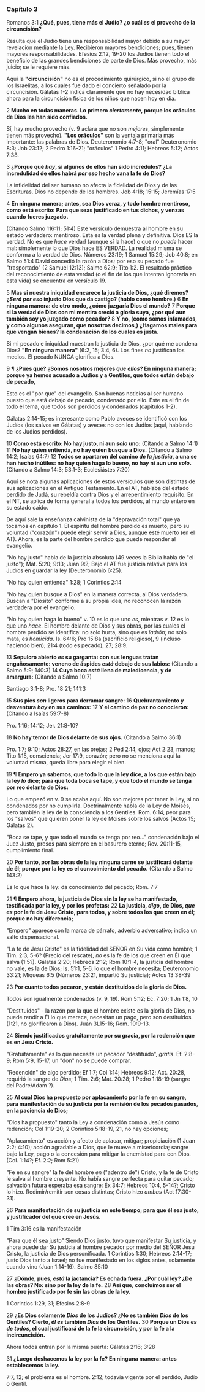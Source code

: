 ### Capítulo 3

Romanos 3:1 **¿Qué, pues, tiene más el Judío? ¿o cuál *es* el provecho de la circuncisión?**

Resulta que el Judío tiene una responsabilidad mayor debido a su mayor revelación mediante la Ley. Recibieron mayores bendiciones; pues, tienen mayores responsabilidades. Efesios 2:12, 19-20 los Judíos tienen todo el beneficio de las grandes bendiciones de parte de Dios. Más provecho, más juicio; se le requiere más.

Aquí la **"circuncisión"** no es el procedimiento quirúrgico, si no el grupo de los Israelitas, a los cuales fue dado el concierto señalado por la circuncisión. Gálatas 1-2 indica claramente que no hay necesidad bíblica ahora para la circuncisión física de los niños que nacen hoy en día.

2 **Mucho en todas maneras. Lo primero *ciertamente*, porque los oráculos de Dios les han sido confiados.**

Sí, hay mucho provecho (v. 9 aclara que no son *mejores*, simplemente tienen más provecho). **"Los oráculos"** son la ventaja primaria más importante: las palabras de Dios. Deuteronomio 4:7-8; "oral" Deuteronomio 8:3; Job 23:12; 2 Pedro 1:16-21; "oráculos" 1 Pedro 4:11; Hebreos 5:12; Actos 7:38.

3 **¿Porque qué *hay*, si algunos de ellos han sido incrédulos? ¿La incredulidad de ellos habrá *por eso* hecho vana la fe de Dios?**

La infidelidad del ser humano no afecta la fidelidad de Dios y de las Escrituras. Dios no depende de los hombres. Job 4:18; 15:15; Jeremías 17:5

4 **En ninguna manera; antes, sea Dios veraz, y todo hombre mentiroso, como está escrito: Para que seas justificado en tus dichos, y venzas cuando fueres juzgado.**

(Citando Salmo 116:11; 51:4) Este versículo demuestra al hombre en su estado verdadero: mentiroso. Esta es la verdad plena y definitiva. Dios ES la verdad. No es que *hace* verdad (aunque sí la hace) o que no *puede* hacer mal: simplemente lo que Dios hace ES VERDAD. La realidad misma se conforma a la verdad de Dios. Números 23:19; 1 Samuel 15:29; Job 40:8; en Salmo 51:4 David concedió la razón a Dios; por eso su pecado fue "trasportado" (2 Samuel 12:13); Salmo 62:9; Tito 1:2. El resultado práctico del reconocimiento de esta verdad (o el fin de los que intentan ignorarla en esta vida) se encuentra en versículo 19.

5 **Mas si nuestra iniquidad encarece la justicia de Dios, ¿qué diremos? ¿*Será por eso* injusto Dios que da castigo? (hablo como hombre.)**
6 **En ninguna manera: de otro modo, ¿cómo juzgaría Dios el mundo?**
7 **Porque si la verdad de Dios con mi mentira creció a gloria suya, ¿por qué aun también soy yo juzgado como pecador?**
8 **Y no, (como somos infamados, y como algunos aseguran, que nosotros decimos,) ¿Hagamos males para que vengan bienes? la condenación de los cuales es justa.**

Si mi pecado e iniquidad muestran la justicia de Dios, ¿por qué me condena Dios? **"En ninguna manera"** (6:2, 15; 3:4, 6). Los fines *no* justifican los medios. El pecado NUNCA glorifica a Dios.

9 ¶ **¿Pues qué? ¿Somos nosotros mejores *que ellos*? En ninguna manera; porque ya hemos acusado a Judíos y a Gentiles, que todos están debajo de pecado,**

Esto es el "por que" del evangelio. Son buenas noticias al ser humano puesto que está debajo de pecado, condenado por ello. Este es el fin de todo el tema, que todos son perdidos y condenados (capítulos 1-2).

Gálatas 2:14-15; es interesante como Pablo aveces se identificó con los Judíos (los salvos en Gálatas) y aveces no con los Judíos (aquí, hablando de los Judíos perdidos).

10 **Como está escrito: No hay justo, ni aun *solo* uno:**
(Citando a Salmo 14:1)
11 **No hay quien entienda, no hay quien busque a Dios.**
(Citando a Salmo 14:2; Isaías 64:7)
12 **Todos se apartaron del camino *de la justicia*, a una se han hecho inútiles: no hay quien haga lo bueno, no hay ni aun uno *solo*.**
(Citando a Salmo 14:3; 53:1-3; Ecclesiástes 7:20)

Aquí se nota algunas aplicaciones de estos versículos que son distintas de sus aplicaciones en el Antiguo Testamento. En el AT, hablaba del estado perdido de Judá, su rebeldía contra Dios y el arrepentimiento requisito. En el NT, se aplica de forma general a todos los perdidos, al mundo entero en su estado caído.

De aquí sale la enseñanza calvinista de la "depravación total" que ya tocamos en capítulo 1. El espíritu del hombre perdido es muerto, pero su voluntad ("corazón") puede elegir servir a Dios, aunque esté muerto (en el AT). Ahora, es la parte del hombre perdido que puede responder al evangelio.

"No hay justo" habla de la justicia absoluta (49 veces la Biblia habla de "el justo"); Mat. 5:20; 9:13; Juan 9:?; Bajo el AT fue justicia relativa para los Judíos en guardar la ley (Deuteronomio 6:25).

"No hay quien entienda" 1:28; 1 Corintios 2:14

"No hay quien busque a Dios" en la manera correcta, al Dios verdadero. Buscan a "Diosito" conforme a su propia idea, no reconocen la razón verdadera por el evangelio.

"No hay quien haga lo bueno" v. 10 es lo que uno *es*, mientras v. 12 es lo que uno *hace*. El hombre delante de Dios y sus obras, por las cuales el hombre perdido se identifica: no solo hurta, sino que es *ladrón*; no solo mata, es *homicida*. Is. 64:6; Pro 15:8a (sacrificio religioso), 9 (incluso haciendo bien); 21:4 (todo es pecado), 27; 28:9.

13 **Sepulcro abierto *es* su garganta: con sus lenguas tratan engañosamente: veneno de áspides *está* debajo de sus labios:**
(Citando a Salmo 5:9; 140:3)
14 **Cuya boca *está* llena de maledicencia, y de amargura:**
(Citando a Salmo 10:7)

Santiago 3:1-8; Pro. 18:21; 141:3

15 **Sus pies *son* ligeros para derramar sangre:**
16 **Quebrantamiento y desventura *hay* en sus caminos:**
17 **Y el camino de paz no conocieron:**
(Citando a Isaías 59:7-8)

Pro. 1:16; 14:12; Jer. 21:8-10?

18 **No hay temor de Dios delante de sus ojos.**
(Citando a Salmo 36:1)

Pro. 1:7; 9:10; Actos 28:27, en las orejas; 2 Ped 2:14, ojos; Act 2:23, manos; Tito 1:15, consciencia; Jer 17:9, corazón; pero no se menciona aquí la voluntad misma, queda libre para elegir el bien.

19 ¶ **Empero ya sabemos, que todo lo que la ley dice, a los que están bajo la ley *lo* dice; para que toda boca se tape, y que todo el mundo se tenga por reo delante de Dios:**

Lo que empezó en v. 9 se acaba aquí. No son mejores por tener la Ley, si no condenados por no cumplirla. Doctrinalmente habla de la Ley de Moisés, pero también la ley de la consciencia a los Gentiles. Rom. 6:14, peor para los "salvos" que quieren poner la ley de Moisés sobre los salvos (Actos 15; Gálatas 2).

"Boca se tape, y que todo el mundo se tenga por reo..." condenación bajo el Juez Justo, presos para siempre en el basurero eterno; Rev. 20:11-15, cumplimiento final.

20 **Por tanto, por las obras de la ley ninguna carne se justificará delante de él; porque por la ley *es* el conocimiento del pecado.**
(Citando a Salmo 143:2)

Es lo que hace la ley: da conocimiento del pecado; Rom. 7:7

21 ¶ **Empero ahora, la justicia de Dios sin la ley se ha manifestado, testificada por la ley, y por los profetas:**
22 **La justicia, *digo*, de Dios, *que es* por la fe de Jesu Cristo, para todos, y sobre todos los que creen en él; porque no hay diferencia;**

"Empero" aparece con la marca de párrafo, adverbio adversativo; indica un salto dispensacional.

"La fe de Jesu Cristo" es la fidelidad del SEÑOR en Su vida como hombre; 1 Tim. 2:3, 5-6? (Precio del rescate), *no* es la fe de los que creen en Él que salva (1:5?). Gálatas 2:20; Hebreos 2:12; Rom 10:1-4, la justicia del hombre no vale, es la de Dios; Is. 51:1, 5-6, lo que el hombre necesita; Deuteronomio 33:21; Miqueas 6:5 (Números 23:21, impartió Su justicia); Actos 13:38-39

23 **Por cuanto todos pecaron, y están destituidos de la gloria de Dios.**

Todos son igualmente condenados (v. 9, 19). Rom 5:12; Ec. 7:20; 1 Jn 1:8, 10

"Destituidos" - la razón por la que el hombre existe es la gloria de Dios, no puede rendir a Él lo que merece, necesitan un pago, pero son destituidos (1:21, no glorificaron a Dios). Juan 3L15-16; Rom. 10:9-13.

24 **Siendo justificados gratuitamente por su gracia, por la redención que es en Jesu Cristo.**

"Gratuitamente" es lo que necesita un pecador "destituido", *gratis*. Ef. 2:8-9; Rom 5:9, 15-17, un "don" no se puede comprar.

"Redención" de algo perdido; Ef 1:7; Col 1:14; Hebreos 9:12; Act. 20:28, requirió la sangre de *Dios*; 1 Tim. 2:6; Mat. 20:28; 1 Pedro 1:18-19 (sangre del Padre/Adam ?).

25 **Al cual Dios ha propuesto por aplacamiento por la fe en su sangre, para manifestación de su justicia por la remisión de los pecados pasados, en la paciencia de Dios;**

"Dios ha propuesto" tanto la Ley a condenación como a Jesús como redención; Col 1:19-20; 2 Corintios 5:18-19, 21, no hay opciones;

"Aplacamiento" es acción y afecto de aplacar, mitigar; propiciación (1 Juan 2:2; 4:10); acción agradable a Dios, que le mueve a misericordia; sangre bajo la Ley, pago o la concesión para mitigar la enemistad para con Dios. (Col. 1:14?; Ef. 2:2; Rom 5:21)

"Fe en su sangre" la fe del hombre *en* ("adentro de") Cristo, y la fe de Cristo le salva al hombre creyente. No había sangre perfecta para quitar pecado; salvación futura esperaba esa sangre: Éx 34:7; Hebreos 10:4, 5-14?; Cristo lo hizo. Redimir/remitir son cosas distintas; Cristo hizo *ambas* (Act 17:30-31).

26 **Para manifestación de su justicia en este tiempo; para que él sea justo, y justificador del que cree en Jesús.**

1 Tim 3:16 es la manifestación

"Para que él sea justo" Siendo Dios justo, tuvo que manifestar Su justicia, y ahora puede dar Su justicia al hombre pecador por medio del SEÑOR Jesu Cristo, la justicia de Dios personificada. 1 Corintios 1:30; Hebreos 2:14-17; justo Dios tanto a Israel; no fue manifestado en los siglos antes, solamente cuando vino (Juan 1:14-16). Salmo 85:10

27 **¿Dónde, pues, *está* la jactancia? Es echada fuera. ¿Por cuál ley? ¿De las obras? No: sino por la ley de la fe.**
28 **Así que, concluimos ser el hombre justificado por fe sin las obras de la ley.**

1 Corintios 1:29, 31; Efesios 2:8-9

29 **¿Es Dios solamente *Dios* de los Judíos? ¿No es también *Dios* de los Gentiles? Cierto, *él es* también *Dios* de los Gentiles.**
30 **Porque un Dios *es de todos*, el cual justificará de la fe la circuncisión, y por la fe a la incircuncisión.**

Ahora todos entran por la misma puerta: Gálatas 2:16; 3:28

31 **¿Luego deshacemos la ley por la fe? En ninguna manera: antes establecemos la ley.**

7:7, 12; el problema es el hombre. 2:12; todavía vigente por el perdido, Judío o Gentil.
